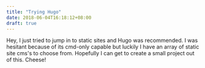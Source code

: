 ```yaml
---
title: "Trying Hugo"
date: 2018-06-04T16:18:12+08:00
draft: true
---
```


Hey, I just tried to jump in to static sites and Hugo was recommended. I was hesitant because of its cmd-only capable but luckily I have an array of static site cms's to choose from. Hopefully I can get to create a small project out of this. Cheese!